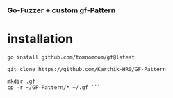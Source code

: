 
### Go-Fuzzer + custom gf-Pattern 

# installation 

```go install github.com/tomnomnom/gf@latest```


```git clone https://github.com/Karthik-HR0/GF-Pattern```
```
mkdir .gf
cp -r ~/GF-Pattern/* ~/.gf ```




